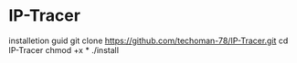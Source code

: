 # IP-Tracer
installetion guid
git clone https://github.com/techoman-78/IP-Tracer.git 
cd IP-Tracer
chmod +x *
./install
